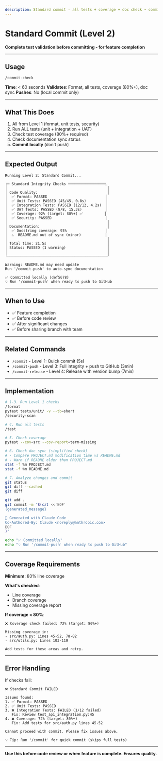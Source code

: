 ```yaml
---
description: Standard commit - all tests + coverage + doc check → commit locally (< 60s)
---
```


# Standard Commit (Level 2)

**Complete test validation before committing - for feature completion**

---

## Usage

```bash
/commit-check
```

**Time**: < 60 seconds
**Validates**: Format, all tests, coverage (80%+), doc sync
**Pushes**: No (local commit only)

---

## What This Does

1. All from Level 1 (format, unit tests, security)
2. Run ALL tests (unit + integration + UAT)
3. Check test coverage (80%+ required)
4. Check documentation sync status
5. **Commit locally** (don't push)

---

## Expected Output

```
Running Level 2: Standard Commit...

┌─ Standard Integrity Checks ─────────────────┐
│                                              │
│ Code Quality:                                │
│  ✅ Format: PASSED                           │
│  ✅ Unit Tests: PASSED (45/45, 0.8s)         │
│  ✅ Integration Tests: PASSED (12/12, 4.2s)  │
│  ✅ UAT Tests: PASSED (8/8, 15.3s)           │
│  ✅ Coverage: 92% (target: 80%+) ✅          │
│  ✅ Security: PASSED                         │
│                                              │
│ Documentation:                               │
│  ✅ Docstring coverage: 95%                  │
│  ⚠️  README.md out of sync (minor)           │
│                                              │
│ Total time: 21.5s                            │
│ Status: PASSED (1 warning)                   │
│                                              │
└──────────────────────────────────────────────┘

Warning: README.md may need update
Run '/commit-push' to auto-sync documentation

✅ Committed locally (def5678)
💡 Run '/commit-push' when ready to push to GitHub
```

---

## When to Use

- ✅ Feature completion
- ✅ Before code review
- ✅ After significant changes
- ✅ Before sharing branch with team

---

## Related Commands

- `/commit` - Level 1: Quick commit (5s)
- `/commit-push` - Level 3: Full integrity + push to GitHub (3min)
- `/commit-release` - Level 4: Release with version bump (7min)

---

## Implementation

```bash
# 1-3. Run Level 1 checks
/format
pytest tests/unit/ -v --tb=short
/security-scan

# 4. Run all tests
/test

# 5. Check coverage
pytest --cov=src --cov-report=term-missing

# 6. Check doc sync (simplified check)
# - Compare PROJECT.md modification time vs README.md
# - Warn if README older than PROJECT.md
stat -f %m PROJECT.md
stat -f %m README.md

# 7. Analyze changes and commit
git status
git diff --cached
git diff

git add .
git commit -m "$(cat <<'EOF'
{generated_message}

🤖 Generated with Claude Code
Co-Authored-By: Claude <noreply@anthropic.com>
EOF
)"

echo "✅ Committed locally"
echo "💡 Run '/commit-push' when ready to push to GitHub"
```

---

## Coverage Requirements

**Minimum**: 80% line coverage

**What's checked**:
- Line coverage
- Branch coverage
- Missing coverage report

**If coverage < 80%**:
```
❌ Coverage check failed: 72% (target: 80%+)

Missing coverage in:
- src/auth.py: Lines 45-52, 78-82
- src/utils.py: Lines 103-110

Add tests for these areas and retry.
```

---

## Error Handling

If checks fail:
```
❌ Standard Commit FAILED

Issues found:
1. ✅ Format: PASSED
2. ✅ Unit Tests: PASSED
3. ❌ Integration Tests: FAILED (1/12 failed)
   Fix: Review test_api_integration.py:45
4. ❌ Coverage: 72% (target: 80%+)
   Fix: Add tests for src/auth.py lines 45-52

Cannot proceed with commit. Please fix issues above.

💡 Tip: Run '/commit' for quick commit (skips full tests)
```

---

**Use this before code review or when feature is complete. Ensures quality.**
